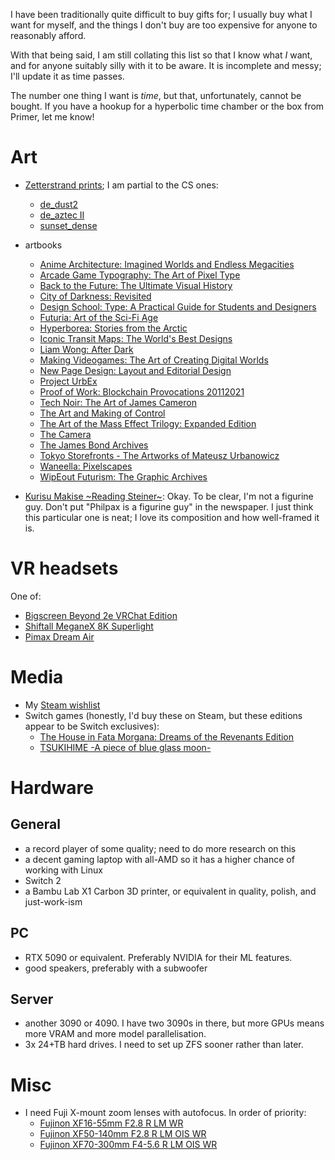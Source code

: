 I have been traditionally quite difficult to buy gifts for; I usually buy what I want for myself, and the things I don't buy are too expensive for anyone to reasonably afford.

With that being said, I am still collating this list so that I know what _I_ want, and for anyone suitably silly with it to be aware. It is incomplete and messy; I'll update it as time passes.

The number one thing I want is _time_, but that, unfortunately, cannot be bought. If you have a hookup for a hyperbolic time chamber or the box from Primer, let me know!

# Art

- [Zetterstrand prints](https://shop.zetterstrand.com/collections/prints); I am partial to the CS ones:

  - [de_dust2](https://shop.zetterstrand.com/products/de_dust2-zetterstrand-enhanced-matte-paper-poster)
  - [de_aztec II](https://shop.zetterstrand.com/products/de_aztec-zetterstrand-enhanced-matte-paper-poster)
  - [sunset_dense](https://shop.zetterstrand.com/products/sunset_dense-enhanced-matte-poster)

- artbooks

  - [Anime Architecture: Imagined Worlds and Endless Megacities](https://www.goodreads.com/book/show/51283907-anime-architecture)
  - [Arcade Game Typography: The Art of Pixel Type](https://www.goodreads.com/book/show/43785837-arcade-game-typography)
  - [Back to the Future: The Ultimate Visual History](https://www.goodreads.com/book/show/24892872-back-to-the-future)
  - [City of Darkness: Revisited](https://www.goodreads.com/book/show/21461161-city-of-darkness)
  - [Design School: Type: A Practical Guide for Students and Designers](https://www.goodreads.com/book/show/32498661-design-school)
  - [Futuria: Art of the Sci-Fi Age](https://www.goodreads.com/book/show/63069437-futuria)
  - [Hyperborea: Stories from the Arctic](https://www.goodreads.com/book/show/123028449-hyperborea)
  - [Iconic Transit Maps: The World's Best Designs](https://www.goodreads.com/book/show/209501562-iconic-transit-maps)
  - [Liam Wong: After Dark](https://www.goodreads.com/book/show/60670048-liam-wong)
  - [Making Videogames: The Art of Creating Digital Worlds](https://www.goodreads.com/book/show/57753972-making-videogames)
  - [New Page Design: Layout and Editorial Design](https://www.goodreads.com/book/show/62979035-new-page-design)
  - [Project UrbEx](https://www.goodreads.com/book/show/189147245-project-urbex)
  - [Proof of Work: Blockchain Provocations 20112021](https://www.goodreads.com/book/show/60262546-proof-of-work)
  - [Tech Noir: The Art of James Cameron](https://www.goodreads.com/book/show/57057960-tech-noir)
  - [The Art and Making of Control](https://www.goodreads.com/book/show/54974433-the-art-and-making-of-control-limited-edition)
  - [The Art of the Mass Effect Trilogy: Expanded Edition](https://www.goodreads.com/book/show/54608868-the-art-of-the-mass-effect-trilogy)
  - [The Camera](https://www.goodreads.com/book/show/20501.The_Camera)
  - [The James Bond Archives](https://www.goodreads.com/book/show/14661626-the-james-bond-archives-)
  - [Tokyo Storefronts - The Artworks of Mateusz Urbanowicz](https://www.goodreads.com/book/show/40025407-tokyo-storefronts---the-artworks-of-mateusz-urbanowicz)
  - [Waneella: Pixelscapes](https://www.goodreads.com/book/show/209499026-waneella)
  - [WipEout Futurism: The Graphic Archives](https://www.goodreads.com/book/show/210016015-wipeout-futurism)

- [Kurisu Makise \~Reading Steiner\~](https://www.goodsmile.com/en/product/11001/Kurisu+Makise+%7EReading+Steiner%7E): Okay. To be clear, I'm not a figurine guy. Don't put "Philpax is a figurine guy" in the newspaper. I just think this particular one is neat; I love its composition and how well-framed it is.

# VR headsets

One of:

- [Bigscreen Beyond 2e VRChat Edition](https://store.bigscreenvr.com/products/bigscreen-beyond-2)
- [Shiftall MeganeX 8K Superlight](https://en.shiftall.net/products/meganex8k)
- [Pimax Dream Air](https://pimax.com/pages/dream-air)

# Media

- My [Steam wishlist](https://store.steampowered.com/wishlist/id/Philpax/)
- Switch games (honestly, I'd buy these on Steam, but these editions appear to be Switch exclusives):
  - [The House in Fata Morgana: Dreams of the Revenants Edition](https://www.nintendo.com/us/store/products/the-house-in-fata-morgana-dreams-of-the-revenants-edition-switch/)
  - [TSUKIHIME -A piece of blue glass moon-](https://www.nintendo.com/us/store/products/tsukihime-a-piece-of-blue-glass-moon-switch/)

# Hardware

## General

- a record player of some quality; need to do more research on this
- a decent gaming laptop with all-AMD so it has a higher chance of working with Linux
- Switch 2
- a Bambu Lab X1 Carbon 3D printer, or equivalent in quality, polish, and just-work-ism

## PC

- RTX 5090 or equivalent. Preferably NVIDIA for their ML features.
- good speakers, preferably with a subwoofer

## Server

- another 3090 or 4090. I have two 3090s in there, but more GPUs means more VRAM and more model parallelisation.
- 3x 24+TB hard drives. I need to set up ZFS sooner rather than later.

# Misc

- I need Fuji X-mount zoom lenses with autofocus. In order of priority:
  - [Fujinon XF16-55mm F2.8 R LM WR](https://www.fujifilm-x.com/global/products/lenses/xf16-55mmf28-r-lm-wr/)
  - [Fujinon XF50-140mm F2.8 R LM OIS WR](https://www.fujifilm-x.com/global/products/lenses/xf50-140mmf28-r-lm-ois-wr/)
  - [Fujinon XF70-300mm F4-5.6 R LM OIS WR](https://www.fujifilm-x.com/global/products/lenses/xf70-300mmf4-56-r-lm-ois-wr/)
